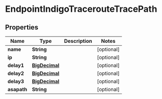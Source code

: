 
# EndpointIndigoTracerouteTracePath

## Properties
Name | Type | Description | Notes
------------ | ------------- | ------------- | -------------
**name** | **String** |  |  [optional]
**ip** | **String** |  |  [optional]
**delay1** | [**BigDecimal**](BigDecimal.md) |  |  [optional]
**delay2** | [**BigDecimal**](BigDecimal.md) |  |  [optional]
**delay3** | [**BigDecimal**](BigDecimal.md) |  |  [optional]
**asapath** | **String** |  |  [optional]



